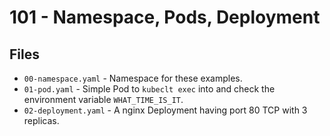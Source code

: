 # 101 - Namespace, Pods, Deployment

## Files

* `00-namespace.yaml` - Namespace for these examples.
* `01-pod.yaml` - Simple Pod to `kubeclt exec` into and check the environment variable `WHAT_TIME_IS_IT`.
* `02-deployment.yaml` - A nginx Deployment having port 80 TCP with 3 replicas.
